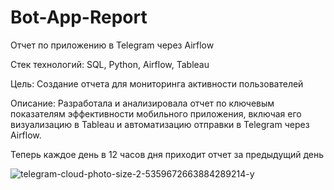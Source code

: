 # Bot-App-Report
Отчет по приложению в Telegram через Airflow

Стек технологий: SQL, Python, Airflow, Tableau

Цель: Создание отчета для мониторинга активности пользователей 

Описание: Разработала и анализировала отчет по ключевым показателям эффективности мобильного приложения, включая его визуализацию в Tableau и автоматизацию отправки в Telegram через Airflow.

Теперь каждое день в 12 часов дня приходит отчет за предыдущий день

![telegram-cloud-photo-size-2-5359672663884289214-y](https://github.com/salmanovaalina/Bot-App-Report/assets/159959313/aeed5d0a-a460-4bea-b92c-dc9995e993c5)

